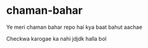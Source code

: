 # chaman-bahar
Ye meri chaman bahar repo hai
kya baat 
bahut aachae

Checkwa karogae ka nahi
jdjdk
halla bol
